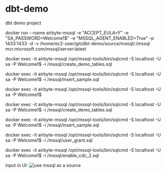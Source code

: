 # dbt-demo
dbt demo project


docker run --name airbyte-mssql -e "ACCEPT_EULA=Y" -e "SA_PASSWORD=Welcome1$" -e "MSSQL_AGENT_ENABLED=True" -p 1433:1433 -d -v /home/ec2-user/git/dbt-demo/source/mssql/:/mssql mcr.microsoft.com/mssql/server:latest


docker exec -it airbyte-mssql /opt/mssql-tools/bin/sqlcmd -S localhost -U sa -P Welcome1$ -i /mssql/create_demo_tables.sql

docker exec -it airbyte-mssql /opt/mssql-tools/bin/sqlcmd -S localhost -U sa -P Welcome1$ -i /mssql/insert_sample.sql

docker exec -it airbyte-mssql /opt/mssql-tools/bin/sqlcmd -S localhost -U sa -P Welcome1$

 docker exec -it airbyte-mssql /opt/mssql-tools/bin/sqlcmd -S localhost -U sa -P Welcome1$ -i /mssql/create_demo_tables.sql


docker exec -it airbyte-mssql /opt/mssql-tools/bin/sqlcmd -S localhost -U sa -P Welcome1$ -i /mssql/insert_sample.sql


docker exec -it airbyte-mssql /opt/mssql-tools/bin/sqlcmd -S localhost -U sa -P Welcome1$ -i /mssql/user_grant.sql



docker exec -it airbyte-mssql /opt/mssql-tools/bin/sqlcmd -S localhost -U sa -P Welcome1$ -i /mssql/enable_cdc_2.sql

input in UI:
![ use mssql as a source ](./ms_src.pngs)
